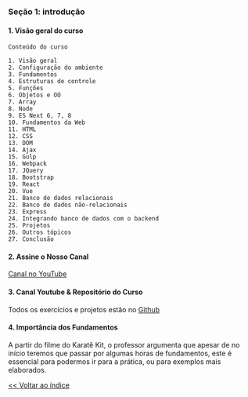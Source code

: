 ### Seção 1: introdução

#### 1. Visão geral do curso

    Conteúdo do curso

    1. Visão geral
    2. Configuração do ambiente
    3. Fundamentos
    4. Estruturas de controle
    5. Funções
    6. Objetos e OO
    7. Array
    8. Node
    9. ES Next 6, 7, 8
    10. Fundamentos da Web
    11. HTML
    12. CSS
    13. DOM
    14. Ajax
    15. Gulp
    16. Webpack
    17. JQuery
    18. Bootstrap
    19. React
    20. Vue
    21. Banco de dados relacionais
    22. Banco de dados não-relacionais
    23. Express
    24. Integrando banco de dados com o backend
    25. Projetos
    26. Outros tópicos
    27. Conclusão


#### 2. Assine o Nosso Canal

<a href="https://youtube.com/cod3rcursos" target="_blank">Canal no YouTube</a>

#### 3. Canal Youtube & Repositório do Curso

Todos os exercícios e projetos estão no <a href="https://github.com/cod3rcursos/web-moderno" target="_blank">Github</a>

#### 4. Importância dos Fundamentos

A partir do filme do Karatê Kit, o professor argumenta que apesar de no início teremos que passar por algumas horas de fundamentos, este é essencial para podermos ir para a prática, ou para exemplos mais elaborados.

<!--
#### 5. Por que aprender Javascript? 
-->

[<< Voltar ao índice](README.md)